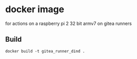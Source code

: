# docker image

for actions on a raspberry pi 2 32 bit armv7 on gitea runners


## Build


```
docker build -t gitea_runner_dind .
```